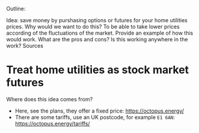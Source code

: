 Outline:

Idea: save money by purshasing options or futures for your home utilities prices.
Why would we want to do this? To be able to take lower prices according of the fluctuations of the market.
Provide an example of how this would work.
What are the pros and cons?
Is this working anywhere in the work?
Sources

# Treat home utilities as stock market futures



Where does this idea comes from?
* Here, see the plans, they offer a fixed price: https://octopus.energy/
* There are some tariffs, use an UK postcode, for example `E1 6AN`: https://octopus.energy/tariffs/
